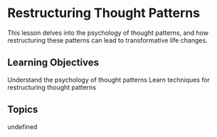 # Restructuring Thought Patterns

This lesson delves into the psychology of thought patterns, and how restructuring these patterns can lead to transformative life changes.

## Learning Objectives
Understand the psychology of thought patterns
Learn techniques for restructuring thought patterns

## Topics
undefined
